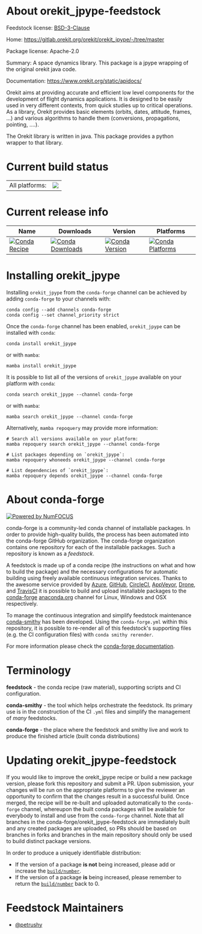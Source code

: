 About orekit_jpype-feedstock
============================

Feedstock license: [BSD-3-Clause](https://github.com/conda-forge/orekit_jpype-feedstock/blob/main/LICENSE.txt)

Home: https://gitlab.orekit.org/orekit/orekit_jpype/-/tree/master

Package license: Apache-2.0

Summary: A space dynamics library. This package is a jpype wrapping of the original orekit java code.

Documentation: https://www.orekit.org/static/apidocs/

Orekit aims at providing accurate and efficient low level components for
the development of flight dynamics applications. It is designed to be
easily used in very different contexts, from quick studies up to critical operations.
As a library, Orekit provides basic elements (orbits, dates, attitude, frames, ...) and
various algorithms to handle them (conversions, propagations, pointing, ....).

The Orekit library is written in java. This package provides a python wrapper to that library.


Current build status
====================


<table><tr><td>All platforms:</td>
    <td>
      <a href="https://dev.azure.com/conda-forge/feedstock-builds/_build/latest?definitionId=24094&branchName=main">
        <img src="https://dev.azure.com/conda-forge/feedstock-builds/_apis/build/status/orekit_jpype-feedstock?branchName=main">
      </a>
    </td>
  </tr>
</table>

Current release info
====================

| Name | Downloads | Version | Platforms |
| --- | --- | --- | --- |
| [![Conda Recipe](https://img.shields.io/badge/recipe-orekit_jpype-green.svg)](https://anaconda.org/conda-forge/orekit_jpype) | [![Conda Downloads](https://img.shields.io/conda/dn/conda-forge/orekit_jpype.svg)](https://anaconda.org/conda-forge/orekit_jpype) | [![Conda Version](https://img.shields.io/conda/vn/conda-forge/orekit_jpype.svg)](https://anaconda.org/conda-forge/orekit_jpype) | [![Conda Platforms](https://img.shields.io/conda/pn/conda-forge/orekit_jpype.svg)](https://anaconda.org/conda-forge/orekit_jpype) |

Installing orekit_jpype
=======================

Installing `orekit_jpype` from the `conda-forge` channel can be achieved by adding `conda-forge` to your channels with:

```
conda config --add channels conda-forge
conda config --set channel_priority strict
```

Once the `conda-forge` channel has been enabled, `orekit_jpype` can be installed with `conda`:

```
conda install orekit_jpype
```

or with `mamba`:

```
mamba install orekit_jpype
```

It is possible to list all of the versions of `orekit_jpype` available on your platform with `conda`:

```
conda search orekit_jpype --channel conda-forge
```

or with `mamba`:

```
mamba search orekit_jpype --channel conda-forge
```

Alternatively, `mamba repoquery` may provide more information:

```
# Search all versions available on your platform:
mamba repoquery search orekit_jpype --channel conda-forge

# List packages depending on `orekit_jpype`:
mamba repoquery whoneeds orekit_jpype --channel conda-forge

# List dependencies of `orekit_jpype`:
mamba repoquery depends orekit_jpype --channel conda-forge
```


About conda-forge
=================

[![Powered by
NumFOCUS](https://img.shields.io/badge/powered%20by-NumFOCUS-orange.svg?style=flat&colorA=E1523D&colorB=007D8A)](https://numfocus.org)

conda-forge is a community-led conda channel of installable packages.
In order to provide high-quality builds, the process has been automated into the
conda-forge GitHub organization. The conda-forge organization contains one repository
for each of the installable packages. Such a repository is known as a *feedstock*.

A feedstock is made up of a conda recipe (the instructions on what and how to build
the package) and the necessary configurations for automatic building using freely
available continuous integration services. Thanks to the awesome service provided by
[Azure](https://azure.microsoft.com/en-us/services/devops/), [GitHub](https://github.com/),
[CircleCI](https://circleci.com/), [AppVeyor](https://www.appveyor.com/),
[Drone](https://cloud.drone.io/welcome), and [TravisCI](https://travis-ci.com/)
it is possible to build and upload installable packages to the
[conda-forge](https://anaconda.org/conda-forge) [anaconda.org](https://anaconda.org/)
channel for Linux, Windows and OSX respectively.

To manage the continuous integration and simplify feedstock maintenance
[conda-smithy](https://github.com/conda-forge/conda-smithy) has been developed.
Using the ``conda-forge.yml`` within this repository, it is possible to re-render all of
this feedstock's supporting files (e.g. the CI configuration files) with ``conda smithy rerender``.

For more information please check the [conda-forge documentation](https://conda-forge.org/docs/).

Terminology
===========

**feedstock** - the conda recipe (raw material), supporting scripts and CI configuration.

**conda-smithy** - the tool which helps orchestrate the feedstock.
                   Its primary use is in the construction of the CI ``.yml`` files
                   and simplify the management of *many* feedstocks.

**conda-forge** - the place where the feedstock and smithy live and work to
                  produce the finished article (built conda distributions)


Updating orekit_jpype-feedstock
===============================

If you would like to improve the orekit_jpype recipe or build a new
package version, please fork this repository and submit a PR. Upon submission,
your changes will be run on the appropriate platforms to give the reviewer an
opportunity to confirm that the changes result in a successful build. Once
merged, the recipe will be re-built and uploaded automatically to the
`conda-forge` channel, whereupon the built conda packages will be available for
everybody to install and use from the `conda-forge` channel.
Note that all branches in the conda-forge/orekit_jpype-feedstock are
immediately built and any created packages are uploaded, so PRs should be based
on branches in forks and branches in the main repository should only be used to
build distinct package versions.

In order to produce a uniquely identifiable distribution:
 * If the version of a package **is not** being increased, please add or increase
   the [``build/number``](https://docs.conda.io/projects/conda-build/en/latest/resources/define-metadata.html#build-number-and-string).
 * If the version of a package **is** being increased, please remember to return
   the [``build/number``](https://docs.conda.io/projects/conda-build/en/latest/resources/define-metadata.html#build-number-and-string)
   back to 0.

Feedstock Maintainers
=====================

* [@petrushy](https://github.com/petrushy/)

